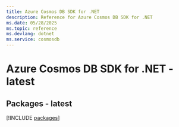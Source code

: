 ```yaml
---
title: Azure Cosmos DB SDK for .NET
description: Reference for Azure Cosmos DB SDK for .NET
ms.date: 05/28/2025
ms.topic: reference
ms.devlang: dotnet
ms.service: cosmosdb
---
```

# Azure Cosmos DB SDK for .NET - latest
## Packages - latest
[!INCLUDE [packages](cosmos-db-index.md)]
